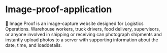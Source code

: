 # Image-proof-application
	Image Proof is an image-capture website designed for Logistics Operations. Warehouse workers, truck drivers, food delivery, supervisors, or anyone involved in shipping or receiving can photograph shipments and instantly upload photos to a server with supporting information about the date, time, and loaddetails.

